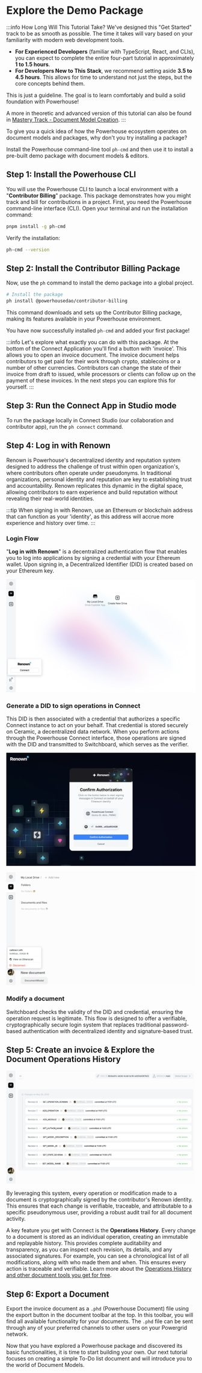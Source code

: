 # Explore the Demo Package

:::info How Long Will This Tutorial Take?
We've designed this "Get Started" track to be as smooth as possible. The time it takes will vary based on your familiarity with modern web development tools.

- **For Experienced Developers** (familiar with TypeScript, React, and CLIs), you can expect to complete the entire four-part tutorial in approximately **1 to 1.5 hours**.
- **For Developers New to This Stack**, we recommend setting aside **3.5 to 4.5 hours**. This allows for time to understand not just the steps, but the core concepts behind them.

This is just a guideline. The goal is to learn comfortably and build a solid foundation with Powerhouse!

A more in theoretic and advanced version of this tutorial can also be found in [Mastery Track - Document Model Creation](../MasteryTrack/DocumentModelCreation/WhatIsADocumentModel).
:::


To give you a quick idea of how the Powerhouse ecosystem operates on document models and packages, why don\'t you try installing a package?   

Install the Powerhouse command-line tool `ph-cmd` and then use it to install a pre-built demo package with document models & editors.

## Step 1: Install the Powerhouse CLI

You will use the Powerhouse CLI to launch a local environment with a "**Contributor Billing**" package. This package demonstrates how you might track and bill for contributions in a project. First, you need the Powerhouse command-line interface (CLI). Open your terminal and run the installation command:

```bash
pnpm install -g ph-cmd
```

Verify the installation:

```bash
ph-cmd --version
```                                                   

## Step 2: Install the Contributor Billing Package

Now, use the `ph` command to install the demo package into a global project.

```bash
# Install the package
ph install @powerhousedao/contributor-billing
```

This command downloads and sets up the Contributor Billing package, making its features available in your Powerhouse environment.

You have now successfully installed `ph-cmd` and added your first package! 

:::info 
Let's explore what exactly you can do with this package. 
At the bottom of the Connect Application you'll find a button with 'invoice'. This allows you to open an invoice document. The invoice document helps contributors to get paid for their work through crypto, stablecoins or a number of other currencies. Contributors can change the state of their invoice from draft to issued, while processors or clients can follow up on the payment of these invoices. In the next steps you can explore this for yourself. 
:::

## Step 3: Run the Connect App in Studio mode
To run the package locally in Connect Studio (our collaboration and contributor app), run the `ph connect` command. 

## Step 4: Log in with Renown

Renown is Powerhouse's decentralized identity and reputation system designed to address the challenge of trust within open organization's, where contributors often operate under pseudonyms. In traditional organizations, personal identity and reputation are key to establishing trust and accountability. Renown replicates this dynamic in the digital space, allowing contributors to earn experience and build reputation without revealing their real-world identities.

:::tip
When signing in with Renown, use an Ethereum or blockchain address that can function as your \'identity\', as this address will accrue more experience and history over time.
:::

### Login Flow 
"**Log in with Renown**" is a decentralized authentication flow that enables you to log into applications by signing a credential with your Ethereum wallet. Upon signing in, a Decentralized Identifier (DID) is created based on your Ethereum key. 

![Renown Login](./images/RenownLogin.png)

### Generate a DID to sign operations in Connect
This DID is then associated with a credential that authorizes a specific Connect instance to act on your behalf. That credential is stored securely on Ceramic, a decentralized data network. When you perform actions through the Powerhouse Connect interface, those operations are signed with the DID and transmitted to Switchboard, which serves as the verifier. 

![Renown Login](./images/ConnectAddress.png)

![Renown Login](./images/LoginComplete.png)

### Modify a document
Switchboard checks the validity of the DID and credential, ensuring the operation request is legitimate. This flow is designed to offer a verifiable, cryptographically secure login system that replaces traditional password-based authentication with decentralized identity and signature-based trust.

## Step 5: Create an invoice & Explore the Document Operations History 

![Renown Login](./images/OperationsHistory.png)

By leveraging this system, every operation or modification made to a document is cryptographically signed by the contributor\'s Renown identity. This ensures that each change is verifiable, traceable, and attributable to a specific pseudonymous user, providing a robust audit trail for all document activity. 

A key feature you get with Connect is the **Operations History**. Every change to a document is stored as an individual operation, creating an immutable and replayable history. This provides complete auditability and transparency, as you can inspect each revision, its details, and any associated signatures. For example, you can see a chronological list of all modifications, along with who made them and when. This ensures every action is traceable and verifiable.
Learn more about the [Operations History and other document tools you get for free](../MasteryTrack/BuildingUserExperiences/DocumentTools/OperationHistory).

## Step 6: Export a Document

Export the invoice document as a `.phd` (Powerhouse Document) file using the export button in the document toolbar at the top. In this toolbar, you will find all available functionality for your documents. The `.phd` file can be sent through any of your preferred channels to other users on your Powergrid network. 

Now that you have explored a Powerhouse package and discovered its basic functionalities, it is time to start building your own. 
Our next tutorial focuses on creating a simple To-Do list document and will introduce you to the world of Document Models. 

